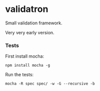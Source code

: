 validatron
==========

Small validation framework.

Very very early version.

### Tests
First install mocha: 

    npm install mocha -g

Run the tests:

    mocha -R spec spec/ -w -G --recursive -b

  